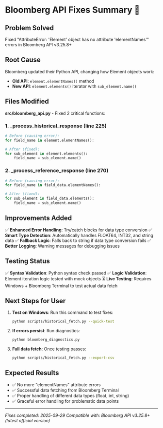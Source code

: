 # Bloomberg API Fixes Summary 🔧

## Problem Solved
Fixed "AttributeError: 'Element' object has no attribute 'elementNames'" errors in Bloomberg API v3.25.8+

## Root Cause
Bloomberg updated their Python API, changing how Element objects work:
- **Old API**: `element.elementNames()` method
- **New API**: `element.elements()` iterator with `sub_element.name()`

## Files Modified
**src/bloomberg_api.py** - Fixed 2 critical functions:

### 1. _process_historical_response (line 225)
```python
# Before (causing error):
for field_name in element.elementNames():

# After (fixed):
for sub_element in element.elements():
    field_name = sub_element.name()
```

### 2. _process_reference_response (line 270)
```python
# Before (causing error):
for field_name in field_data.elementNames():

# After (fixed):
for sub_element in field_data.elements():
    field_name = sub_element.name()
```

## Improvements Added
✅ **Enhanced Error Handling**: Try/catch blocks for data type conversion
✅ **Smart Type Detection**: Automatically handles FLOAT64, INT32, and string data
✅ **Fallback Logic**: Falls back to string if data type conversion fails
✅ **Better Logging**: Warning messages for debugging issues

## Testing Status
✅ **Syntax Validation**: Python syntax check passed
✅ **Logic Validation**: Element iteration logic tested with mock objects
⏳ **Live Testing**: Requires Windows + Bloomberg Terminal to test actual data fetch

## Next Steps for User
1. **Test on Windows**: Run this command to test fixes:
   ```bash
   python scripts/historical_fetch.py --quick-test
   ```

2. **If errors persist**: Run diagnostics:
   ```bash
   python bloomberg_diagnostics.py
   ```

3. **Full data fetch**: Once testing passes:
   ```bash
   python scripts/historical_fetch.py --export-csv
   ```

## Expected Results
- ✅ No more "elementNames" attribute errors
- ✅ Successful data fetching from Bloomberg Terminal
- ✅ Proper handling of different data types (float, int, string)
- ✅ Graceful error handling for problematic data points

---
*Fixes completed: 2025-09-29*
*Compatible with: Bloomberg API v3.25.8+ (latest official version)*